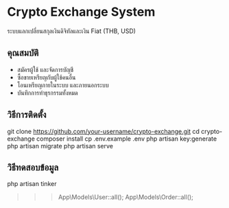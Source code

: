 # Crypto Exchange System

ระบบแลกเปลี่ยนสกุลเงินดิจิทัลและเงิน Fiat (THB, USD)

## คุณสมบัติ
- สมัครผู้ใช้ และจัดการบัญชี
- ซื้อขายเหรียญกับผู้ใช้คนอื่น
- โอนเหรียญภายในระบบ และภายนอกระบบ
- บันทึกการทำธุรกรรมทั้งหมด

## วิธีการติดตั้ง

git clone https://github.com/your-username/crypto-exchange.git
cd crypto-exchange
composer install
cp .env.example .env
php artisan key:generate
php artisan migrate
php artisan serve

## วิธีทดสอบข้อมูล
php artisan tinker
>>> App\Models\User::all();
>>> App\Models\Order::all();
